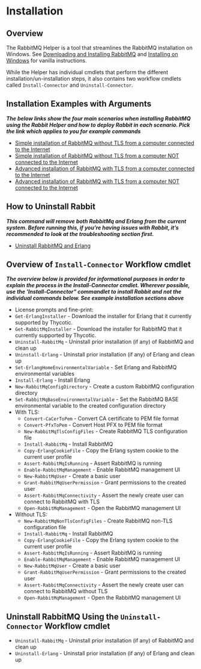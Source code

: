 [title]: # (RabbitMq Installation)
[tags]: # (rabbitmq,installation)
[priority]: # (100)

# Installation

## Overview
The RabbitMQ Helper is a tool that streamlines the RabbitMQ installation on Windows. See [Downloading and Installing RabbitMQ](https://www.rabbitmq.com/download.html) and [Installing on Windows](https://www.rabbitmq.com/install-windows.html) for vanilla instructions. 

While the Helper has individual cmdlets that perform the different installation/un-installation steps, it also contains two workflow cmdlets called ```Install-Connector``` and ```Uninstall-Connector```.

## Installation Examples with Arguments
***The below links show the four main scenarios when installing RabbitMQ using the Rabbit Helper and how to deploy Rabbit in each scenario. Pick the link which applies to you for example commands***
- [Simple installation of RabbitMQ without TLS from a computer connected to the Internet](installnontls.md)
- [Simple installation of RabbitMQ without TLS from a computer NOT connected to the Internet](installnontls-offline.md)
- [Advanced installation of RabbitMQ with TLS from a computer connected to the Internet](installtls.md)
- [Advanced installation of RabbitMQ with TLS from a computer NOT connected to the Internet](installtls-offline.md)

## How to Uninstall Rabbit
***This command will remove both RabbitMq and Erlang from the current system. Before running this, if you’re having issues with Rabbit, it’s recommended to look at the troubleshooting section first.***
- [Uninstall RabbitMQ and Erlang](uninstall.md)


## Overview of ```Install-Connector``` Workflow cmdlet
***The overview below is provided for informational purposes in order to explain the process in the Install-Connector cmdlet. Wherever possible, use the 'Install-Connector" commandlet to install Rabbit and not the individual commands below. See example installation sections above***
* License prompts and fine-print:
* ```Get-ErlangInstaller``` - Download the installer for Erlang that it currently supported by Thycotic.
* ```Get-RabbitMqInstaller``` - Download the installer for RabbitMQ that it currently supported by Thycotic.
* ```Uninstall-RabbitMq``` - Uninstall prior installation (if any) of RabbitMQ and clean up
* ```Uninstall-Erlang``` - Uninstall prior installation (if any) of Erlang and clean up
* ```Set-ErlangHomeEnvironmentalVariable``` - Set Erlang and RabbitMQ environmental variables
* ```Install-Erlang``` - Install Erlang
* ```New-RabbitMqConfigDirectory``` - Create a custom RabbitMQ configuration directory
* ```Set-RabbitMqBaseEnvironmentalVariable``` - Set the RabbitMQ BASE environmental variable to the created configuration directory
* With TLS:
    * ```Convert-CaCerToPem``` - Convert CA certificate to PEM file format
    * ```Convert-PfxToPem``` - Convert Host PFX to PEM file format
    * ```New-RabbitMqTlsConfigFiles``` - Create RabbitMQ TLS configuration file
    * ```Install-RabbitMq``` - Install RabbitMQ
    * ```Copy-ErlangCookieFile``` - Copy the Erlang system cookie to the current user profile
    * ```Assert-RabbitMqIsRunning``` - Assert RabbitMQ is running
    * ```Enable-RabbitMqManagement``` - Enable RabbitMQ management UI
    * ```New-RabbitMqUser``` - Create a basic user 
    * ```Grant-RabbitMqUserPermission``` - Grant permissions to the created user
    * ```Assert-RabbitMqConnectivity``` - Assert the newly create user can connect to RabbitMQ with TLS
    * ```Open-RabbitMqManagement``` - Open the RabbitMQ management UI
* Without TLS:
    * ```New-RabbitMqNonTlsConfigFiles``` - Create RabbitMQ non-TLS configuration file
    * ```Install-RabbitMq``` - Install RabbitMQ
    * ```Copy-ErlangCookieFile``` - Copy the Erlang system cookie to the current user profile
    * ```Assert-RabbitMqIsRunning``` - Assert RabbitMQ is running
    * ```Enable-RabbitMqManagement``` - Enable RabbitMQ management UI
    * ```New-RabbitMqUser``` - Create a basic user 
    * ```Grant-RabbitMqUserPermission``` - Grant permissions to the created user
    * ```Assert-RabbitMqConnectivity``` - Assert the newly create user can connect to RabbitMQ without TLS
    * ```Open-RabbitMqManagement``` - Open the RabbitMQ management UI

## Uninstall RabbitMQ Using the ```Uninstall-Connector``` Workflow cmdlet
* ```Uninstall-RabbitMq``` - Uninstall prior installation (if any) of RabbitMQ and clean up
* ```Uninstall-Erlang``` - Uninstall prior installation (if any) of Erlang and clean up


